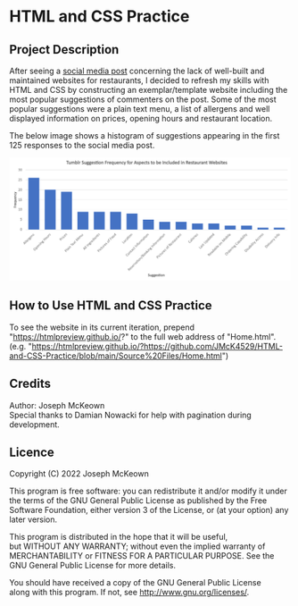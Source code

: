 # HTML and CSS Practice

## Project Description
After seeing a [social media post](https://at.tumblr.com/homoqueerjewhobbit/and-be-readable-on-mobile-probably-more-important/vx72yiwb5wag) concerning the lack of well-built and maintained websites for restaurants, I decided to refresh my skills with HTML and CSS by constructing an exemplar/template website including the most popular suggestions of commenters on the post. Some of the most popular suggestions were a plain text menu, a list of allergens and well displayed information on prices, opening hours and restaurant location.

The below image shows a histogram of suggestions appearing in the first 125 responses to the social media post.

![Histogram showing suggestions for aspects to be included in a user friendly restaurant website.](https://github.com/JMcK4529/HTML-and-CSS-Practice/blob/main/Website%20Suggestion%20Histogram.png)

## How to Use HTML and CSS Practice
To see the website in its current iteration, prepend "https://htmlpreview.github.io/?" to the full web address of "Home.html". (e.g. "https://htmlpreview.github.io/?https://github.com/JMcK4529/HTML-and-CSS-Practice/blob/main/Source%20Files/Home.html")

## Credits
Author: Joseph McKeown  
Special thanks to Damian Nowacki for help with pagination during development.

## Licence

Copyright (C) 2022 Joseph McKeown

This program is free software: you can redistribute it and/or modify
it under the terms of the GNU General Public License as published by
the Free Software Foundation, either version 3 of the License, or
(at your option) any later version.

This program is distributed in the hope that it will be useful,      
but WITHOUT ANY WARRANTY; without even the implied warranty of       
MERCHANTABILITY or FITNESS FOR A PARTICULAR PURPOSE.  See the        
GNU General Public License for more details.                         
                                                                     
You should have received a copy of the GNU General Public License    
along with this program.  If not, see <http://www.gnu.org/licenses/>.
